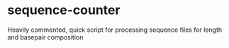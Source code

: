 # sequence-counter
Heavily commented, quick script for processing sequence files for length and basepair composition
